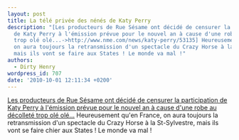 ```yaml
---
layout: post
title: La télé privée des nénés de Katy Perry
description: "[Les producteurs de Rue Sésame ont décidé de censurer la participation
  de Katy Perry à l'émission prévue pour le nouvel an à cause d'une robe au décolleté
  trop olé olé...->http://www.nme.com/news/katy-perry/53135] Heureusement qu'en France,
  on aura toujours la retransmission d'un spectacle du Crazy Horse à la St-Sylvestre,
  mais ils vont se faire aux States ! Le monde va mal !"
authors:
  - Dirty Henry
wordpress_id: 707
date: '2010-10-01 12:11:34 +0200'
---
```

[Les producteurs de Rue Sésame ont décidé de censurer la participation de Katy Perry à l'émission prévue pour le nouvel an à cause d'une robe au décolleté trop olé olé...](http://www.nme.com/news/katy-perry/53135) Heureusement qu'en France, on aura toujours la retransmission d'un spectacle du Crazy Horse à la St-Sylvestre, mais ils vont se faire chier aux States ! Le monde va mal !

<object width="380" height="238"><param name="movie" value="http://www.youtube.com/v/ZibAqWH4UIQ?fs=1&hl=fr_FR"></param><param name="allowFullScreen" value="true"></param><param name="allowscriptaccess" value="always"></param><embed src="http://www.youtube.com/v/ZibAqWH4UIQ?fs=1&hl=fr_FR" type="application/x-shockwave-flash" allowscriptaccess="always" allowfullscreen="true" width="380" height="238"></embed></object>

